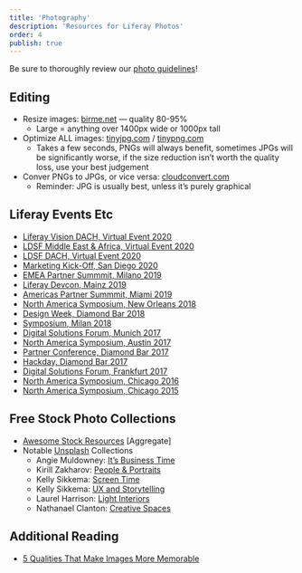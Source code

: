 ```yaml
---
title: 'Photography'
description: 'Resources for Liferay Photos'
order: 4
publish: true
---
```


Be sure to thoroughly review our [photo guidelines](/blueprints/guidelines/photography)!

## Editing

-   Resize images: [birme.net](http://birme.net/) — quality 80-95%
    -   Large = anything over 1400px wide or 1000px tall
-   Optimize ALL images: [tinyjpg.com](http://tinyjpg.com/) / [tinypng.com](http://tinypng.com/)
    -   Takes a few seconds, PNGs will always benefit, sometimes JPGs will be significantly worse, if the size reduction isn’t worth the quality loss, use your best judgement
-   Conver PNGs to JPGs, or vice versa: [cloudconvert.com](http://cloudconvert.com/)
    -   Reminder: JPG is usually best, unless it’s purely graphical

## Liferay Events Etc

-   [Liferay Vision DACH, Virtual Event 2020](https://photos.app.goo.gl/9JEEGyoszkyHQtG36)
-   [LDSF Middle East & Africa, Virtual Event 2020](https://photos.app.goo.gl/U9SwTamfTGGKAawX9)
-   [LDSF DACH, Virtual Event 2020](https://photos.app.goo.gl/PKFnNuD5VBVKbTqN9)
-   [Marketing Kick-Off, San Diego 2020](https://photos.app.goo.gl/uKmo4noWTyxzxqwe8)
-   [EMEA Partner Summmit, Milano 2019](https://photos.app.goo.gl/SeVCTmBDXniPyeUeA)
-   [Liferay Devcon, Mainz 2019](https://photos.app.goo.gl/t2avYwi1ZXrbxZ876)
-   [Americas Partner Summmit, Miami 2019](https://photos.app.goo.gl/3nCBATEsKPXkJhrg9)
-   [North America Symposium, New Orleans 2018](https://photos.app.goo.gl/1BokV7mREGDntdycA)
-   [Design Week, Diamond Bar 2018](https://photos.app.goo.gl/h8nzVLpd4fCCGGYF2)
-   [Symposium, Milan 2018](https://photos.app.goo.gl/3VpXSCv3C5EALrJu7)
-   [Digital Solutions Forum, Munich 2017](https://photos.app.goo.gl/sfdAysHzA2rKDrJb2)
-   [North America Symposium, Austin 2017](https://photos.app.goo.gl/Y056ePdF2mUMV6B93)
-   [Partner Conference, Diamond Bar 2017](https://photos.app.goo.gl/cDksEFfCYtK73WbC8)
-   [Hackday, Diamond Bar 2017](https://goo.gl/photos/8XgH3AyppXovuUn97)
-   [Digital Solutions Forum, Frankfurt 2017](https://goo.gl/photos/7vEqQi7xVCCG47M56)
-   [North America Symposium, Chicago 2016](https://photos.app.goo.gl/w7p3tWspqFPv8RAX8)
-   [North America Symposium, Chicago 2015](https://goo.gl/photos/AP94sAKabFXkQraf7)

## Free Stock Photo Collections

-   [Awesome Stock Resources](https://github.com/neutraltone/awesome-stock-resources) [Aggregate]
-   Notable [Unsplash](https://www.unsplash.com) Collections
    -   Angie Muldowney: [It’s Business Time](https://unsplash.com/collections/207682/its-business-time)
    -   Kirill Zakharov: [People & Portraits](https://unsplash.com/collections/302501/people-portraits)
    -   Kelly Sikkema: [Screen Time](https://unsplash.com/collections/837029/screen-time)
    -   Kelly Sikkema: [UX and Storytelling](https://unsplash.com/collections/430471/ux-and-storytelling)
    -   Laurel Harrison: [Light Interiors](https://unsplash.com/collections/975241/light-interiors)
    -   Nathanael Clanton: [Creative Spaces](https://unsplash.com/collections/770996/creative-spaces)

## Additional Reading

-   [5 Qualities That Make Images More Memorable](http://thenextweb.com/5-qualities-that-make-images-more-memorable/)
